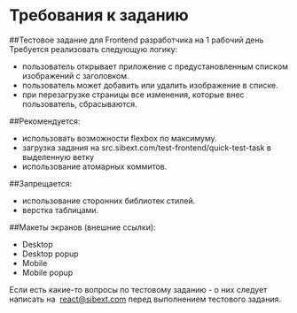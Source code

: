 # Требования к заданию
##Тестовое задание для Frontend разработчика на 1 рабочий день
Требуется реализовать следующую логику:
- пользователь открывает приложение с предустановленным списком
изображений с заголовком.
- пользователь может добавить или удалить изображение в списке.
- при перезагрузке страницы все изменения, которые внес пользователь,
сбрасываются.

##Рекомендуется:
- использовать возможности flexbox по максимуму.
- загрузка задания на src.sibext.com/test-frontend/quick-test-task в выделенную ветку
- использование атомарных коммитов.

##Запрещается:
- использование сторонних библиотек стилей.
- верстка таблицами.

##Макеты экранов (внешние ссылки):
- Desktop
- Desktop popup
- Mobile
- Mobile popup

Если есть какие-то вопросы по тестовому заданию - о них следует написать
на ​ react@sibext.com​ ​ перед выполнением тестового задания.